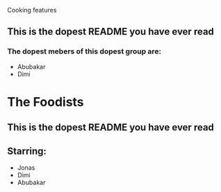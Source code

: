 Cooking features
## This is the dopest README you have ever read

### The dopest mebers of this dopest group are:
- Abubakar
- Dimi

# The Foodists

## This is the dopest README you have ever read

## Starring:
- Jonas
- Dimi
- Abubakar
